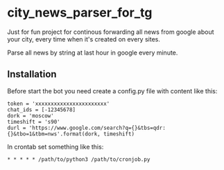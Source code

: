# city_news_parser_for_tg
Just for fun project for continous forwarding all news from google about your city, every time when it's created on every sites.

Parse all news by string at last hour in google every minute.

## Installation
Before start the bot you need create a config.py file with content like this:

```
token = 'xxxxxxxxxxxxxxxxxxxxxxx'
chat_ids = [-12345678]
dork = 'moscow'
timeshift = 's90'
durl = 'https://www.google.com/search?q={}&tbs=qdr:{}&tbo=1&tbm=nws'.format(dork, timeshift)
```
In crontab set something like this:

```
* * * * * /path/to/python3 /path/to/cronjob.py
```
